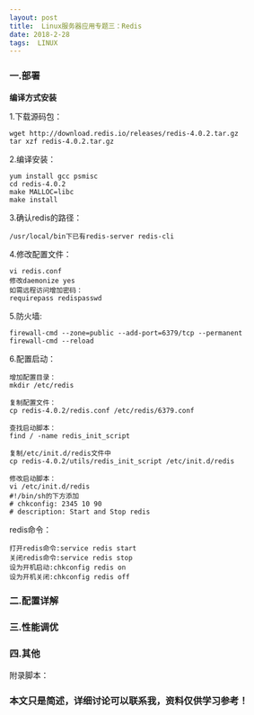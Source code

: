 ```yaml
---
layout: post
title:  Linux服务器应用专题三：Redis
date: 2018-2-28
tags:  LINUX
---
```



### 一.部署


**编译方式安装**

1.下载源码包：
```
wget http://download.redis.io/releases/redis-4.0.2.tar.gz
tar xzf redis-4.0.2.tar.gz
```

2.编译安装：
```
yum install gcc psmisc
cd redis-4.0.2
make MALLOC=libc
make install
```

3.确认redis的路径：
```
/usr/local/bin下已有redis-server redis-cli
```

4.修改配置文件：
```
vi redis.conf
修改daemonize yes
如需远程访问增加密码：
requirepass redispasswd
```

5.防火墙:
```
firewall-cmd --zone=public --add-port=6379/tcp --permanent
firewall-cmd --reload
```

6.配置启动：

```
增加配置目录：
mkdir /etc/redis

复制配置文件：
cp redis-4.0.2/redis.conf /etc/redis/6379.conf

查找启动脚本：
find / -name redis_init_script

复制/etc/init.d/redis文件中
cp redis-4.0.2/utils/redis_init_script /etc/init.d/redis

修改启动脚本：
vi /etc/init.d/redis
#!/bin/sh的下方添加
# chkconfig: 2345 10 90  
# description: Start and Stop redis 
```

redis命令：
```	
打开redis命令:service redis start
关闭redis命令:service redis stop
设为开机启动:chkconfig redis on
设为开机关闭:chkconfig redis off
```

### 二.配置详解

### 三.性能调优

### 四.其他

附录脚本：





### 本文只是简述，详细讨论可以联系我，资料仅供学习参考！
